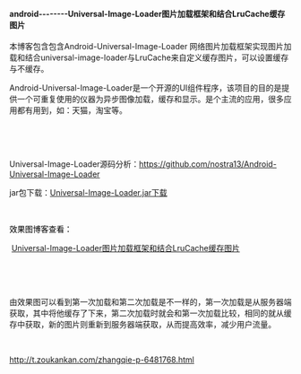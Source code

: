 #### android--------Universal-Image-Loader图片加载框架和结合LruCache缓存图片 

<p>本博客包含包含Android-Universal-Image-Loader 网络图片加载框架实现图片加载和结合universal-image-loader与LruCache来自定义缓存图片，可以设置缓存与不缓存。</p> 
<p>Android-Universal-Image-Loader是一个开源的UI组件程序，该项目的目的是提供一个可重复使用的仪器为异步图像加载，缓存和显示。是个主流的应用，很多应用都有用到，如：天猫，淘宝等。</p> 
<p>&nbsp;</p> 
<p>&nbsp;</p> 
<p>Universal-Image-Loader源码分析：<a href="https://github.com/nostra13/Android-Universal-Image-Loader" target="_blank" rel="nofollow">https://github.com/nostra13/Android-Universal-Image-Loader</a></p> 
<p>jar包下载：<a href="http://download.csdn.net/detail/dickyqie/9768781" rel="nofollow">Universal-Image-Loader.jar下载</a></p> 
<p>&nbsp;</p> 
<p><span style="color:#000000">效果图博客查看： </span></p> 
<p>&nbsp;<a href="https://my.oschina.net/zhangqie/blog/849045" target="_blank" rel="nofollow">Universal-Image-Loader图片加载框架和结合LruCache缓存图片 </a></p> 
<p>&nbsp;</p> 
<p>&nbsp;</p> 
<p>由效果图可以看到第一次加载和第二次加载是不一样的，第一次加载是从服务器端获取，其中将他缓存了下来，第二次加载时就会和第一次加载比较，相同的就从缓存中获取，新的图片则重新到服务器端获取，从而提高效率，减少用户流量。</p> 
<p>&nbsp;</p> 

http://t.zoukankan.com/zhangqie-p-6481768.html

